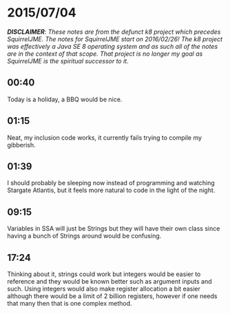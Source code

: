 # 2015/07/04

***DISCLAIMER***: _These notes are from the defunct k8 project which_
_precedes SquirrelJME. The notes for SquirrelJME start on 2016/02/26!_
_The k8 project was effectively a Java SE 8 operating system and as such_
_all of the notes are in the context of that scope. That project is no_
_longer my goal as SquirrelJME is the spiritual successor to it._

## 00:40

Today is a holiday, a BBQ would be nice.

## 01:15

Neat, my inclusion code works, it currently fails trying to compile my
gibberish.

## 01:39

I should probably be sleeping now instead of programming and watching Stargate
Atlantis, but it feels more natural to code in the light of the night.

## 09:15

Variables in SSA will just be Strings but they will have their own class since
having a bunch of Strings around would be confusing.

## 17:24

Thinking about it, strings could work but integers would be easier to
reference and they would be known better such as argument inputs and such.
Using integers would also make register allocation a bit easier although there
would be a limit of 2 billion registers, however if one needs that many then
that is one complex method.

